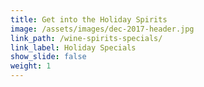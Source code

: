 ```yaml
---
title: Get into the Holiday Spirits
image: /assets/images/dec-2017-header.jpg
link_path: /wine-spirits-specials/
link_label: Holiday Specials
show_slide: false
weight: 1
---
```


